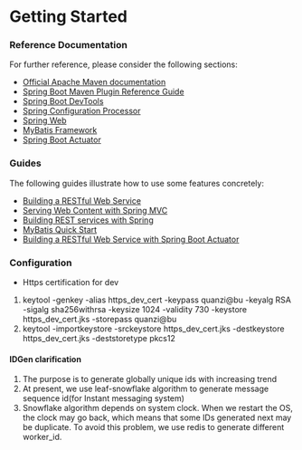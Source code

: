 # Getting Started

### Reference Documentation
For further reference, please consider the following sections:

* [Official Apache Maven documentation](https://maven.apache.org/guides/index.html)
* [Spring Boot Maven Plugin Reference Guide](https://docs.spring.io/spring-boot/docs/2.2.4.RELEASE/maven-plugin/)
* [Spring Boot DevTools](https://docs.spring.io/spring-boot/docs/2.2.4.RELEASE/reference/htmlsingle/#using-boot-devtools)
* [Spring Configuration Processor](https://docs.spring.io/spring-boot/docs/2.2.4.RELEASE/reference/htmlsingle/#configuration-metadata-annotation-processor)
* [Spring Web](https://docs.spring.io/spring-boot/docs/2.2.4.RELEASE/reference/htmlsingle/#boot-features-developing-web-applications)
* [MyBatis Framework](https://mybatis.org/spring-boot-starter/mybatis-spring-boot-autoconfigure/)
* [Spring Boot Actuator](https://docs.spring.io/spring-boot/docs/2.2.4.RELEASE/reference/htmlsingle/#production-ready)

### Guides
The following guides illustrate how to use some features concretely:

* [Building a RESTful Web Service](https://spring.io/guides/gs/rest-service/)
* [Serving Web Content with Spring MVC](https://spring.io/guides/gs/serving-web-content/)
* [Building REST services with Spring](https://spring.io/guides/tutorials/bookmarks/)
* [MyBatis Quick Start](https://github.com/mybatis/spring-boot-starter/wiki/Quick-Start)
* [Building a RESTful Web Service with Spring Boot Actuator](https://spring.io/guides/gs/actuator-service/)

### Configuration
* Https certification for dev
1. keytool -genkey -alias https_dev_cert -keypass quanzi@bu -keyalg RSA -sigalg sha256withrsa -keysize 1024 -validity 730 -keystore https_dev_cert.jks -storepass quanzi@bu
2. keytool -importkeystore -srckeystore https_dev_cert.jks -destkeystore https_dev_cert.jks -deststoretype pkcs12


#### IDGen clarification
1. The purpose is to generate globally unique ids with increasing trend
2. At present, we use leaf-snowflake algorithm to generate message sequence id(for Instant messaging system)
3. Snowflake algorithm depends on system clock. When we restart the OS, the clock may go back, which means that some IDs generated next may be duplicate. To avoid this problem, we use redis to generate different worker_id.